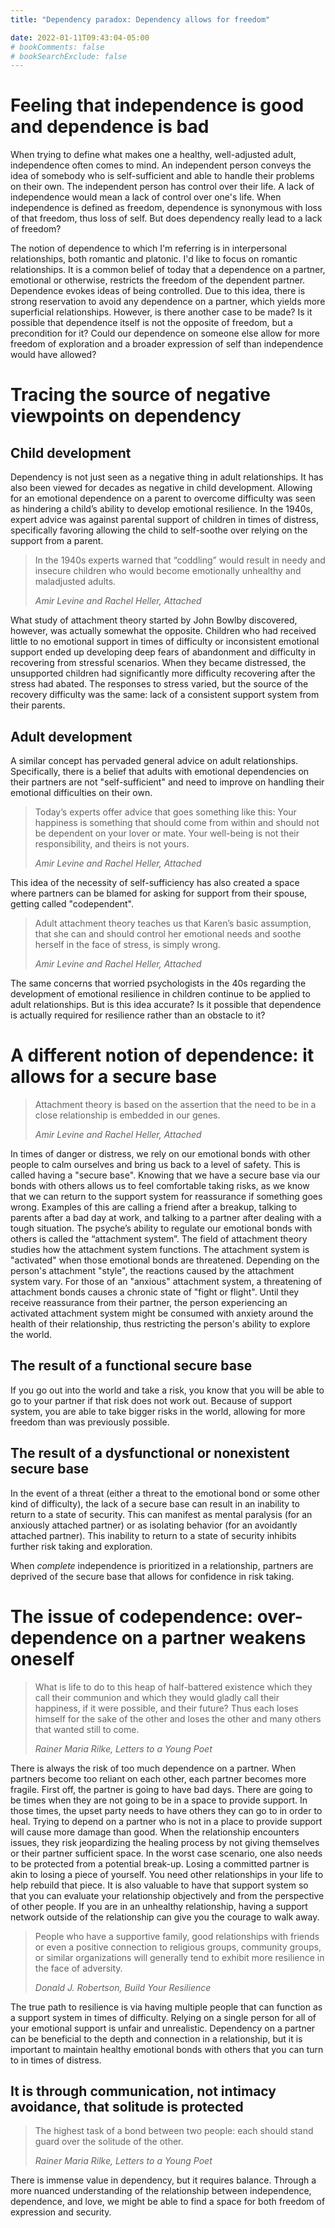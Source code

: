 ```yaml
---
title: "Dependency paradox: Dependency allows for freedom"

date: 2022-01-11T09:43:04-05:00
# bookComments: false
# bookSearchExclude: false
---
```


# Feeling that independence is good and dependence is bad
When trying to define what makes one a healthy, well-adjusted adult, independence often comes to mind. An independent person conveys the idea of somebody who is self-sufficient and able to handle their problems on their own. The independent person has control over their life. A lack of independence would mean a lack of control over one's life. When independence is defined as freedom, dependence is synonymous with loss of that freedom, thus loss of self. But does dependency really lead to a lack of freedom?

The notion of dependence to which I'm referring is in interpersonal relationships, both romantic and platonic. I'd like to focus on romantic relationships. It is a common belief of today that a dependence on a partner, emotional or otherwise, restricts the freedom of the dependent partner. Dependence evokes ideas of being controlled. Due to this idea, there is strong reservation to avoid any dependence on a partner, which yields more superficial relationships. However, is there another case to be made? Is it possible that dependence itself is not the opposite of freedom, but a precondition for it? Could our dependence on someone else allow for more freedom of exploration and a broader expression of self than independence would have allowed?


# Tracing the source of negative viewpoints on dependency
## Child development
Dependency is not just seen as a negative thing in adult relationships. It has also been viewed for decades as negative in child development. Allowing for an emotional dependence on a parent to overcome difficulty was seen as hindering a child’s ability to develop emotional resilience. In the 1940s, expert advice was against parental support of children in times of distress, specifically favoring allowing the child to self-soothe over relying on the support from a parent.

> In the 1940s experts warned that “coddling” would result in needy and insecure children who would become emotionally unhealthy and maladjusted adults.
>
> *Amir Levine and Rachel Heller, Attached*

What study of attachment theory started by John Bowlby discovered, however, was actually somewhat the opposite. Children who had received little to no emotional support in times of difficulty or inconsistent emotional support ended up developing deep fears of abandonment and difficulty in recovering from stressful scenarios. When they became distressed, the unsupported children had significantly more difficulty recovering after the stress had abated. The responses to stress varied, but the source of the recovery difficulty was the same: lack of a consistent support system from their parents.

## Adult development
A similar concept has pervaded general advice on adult relationships. Specifically, there is a belief that adults with emotional dependencies on their partners are not "self-sufficient" and need to improve on handling their emotional difficulties on their own.

> Today’s experts offer advice that goes something like this: Your happiness is something that should come from within and should not be dependent on your lover or mate. Your well-being is not their responsibility, and theirs is not yours.
>
> *Amir Levine and Rachel Heller, Attached*


This idea of the necessity of self-sufficiency has also created a space where partners can be blamed for asking for support from their spouse, getting called "codependent".

> Adult attachment theory teaches us that Karen’s basic assumption, that she can and should control her emotional needs and soothe herself in the face of stress, is simply wrong.
>
> *Amir Levine and Rachel Heller, Attached*

The same concerns that worried psychologists in the 40s regarding the development of emotional resilience in children continue to be applied to adult relationships. But is this idea accurate? Is it possible that dependence is actually required for resilience rather than an obstacle to it?


# A different notion of dependence: it allows for a secure base
> Attachment theory is based on the assertion that the need to be in a close relationship is embedded in our genes.
>
> *Amir Levine and Rachel Heller, Attached*


In times of danger or distress, we rely on our emotional bonds with other people to calm ourselves and bring us back to a level of safety. This is called having a "secure base". Knowing that we have a secure base via our bonds with others allows us to feel comfortable taking risks, as we know that we can return to the support system for reassurance if something goes wrong. Examples of this are calling a friend after a breakup, talking to parents after a bad day at work, and talking to a partner after dealing with a tough situation. The psyche’s ability to regulate our emotional bonds with others is called the “attachment system”. The field of attachment theory studies how the attachment system functions. The attachment system is "activated" when those emotional bonds are threatened. Depending on the person's attachment "style", the reactions caused by the attachment system vary. For those of an "anxious" attachment system, a threatening of attachment bonds causes a chronic state of "fight or flight".  Until they receive reassurance from their partner, the person experiencing an activated attachment system might be consumed with anxiety around the health of their relationship, thus restricting the person's ability to explore the world.

## The result of a functional secure base
If you go out into the world and take a risk, you know that you will be able to go to your partner if that risk does not work out. Because of support system, you are able to take bigger risks in the world, allowing for more freedom than was previously possible.

## The result of a dysfunctional or nonexistent secure base
In the event of a threat (either a threat to the emotional bond or some other kind of difficulty), the lack of a secure base can result in an inability to return to a state of security. This can manifest as mental paralysis (for an anxiously attached partner) or as isolating behavior (for an avoidantly attached partner). This inability to return to a state of security inhibits further risk taking and exploration.

When *complete* independence is prioritized in a relationship, partners are deprived of the secure base that allows for confidence in risk taking.

# The issue of codependence: over-dependence on a partner weakens oneself

> What is life to do to this heap of half-battered existence which they call their communion and which they would gladly call their happiness, if it were possible, and their future? Thus each loses himself for the sake of the other and loses the other and many others that wanted still to come.
>
> *Rainer Maria Rilke, Letters to a Young Poet*

There is always the risk of too much dependence on a partner. When partners become too reliant on each other, each partner becomes more fragile. First off, the partner is going to have bad days. There are going to be times when they are not going to be in a space to provide support. In those times, the upset party needs to have others they can go to in order to heal. Trying to depend on a partner who is not in a place to provide support will cause more damage than good. When the relationship encounters issues, they risk jeopardizing the healing process by not giving themselves or their partner sufficient space. In the worst case scenario, one also needs to be protected from a potential break-up. Losing a committed partner is akin to losing a piece of yourself. You need other relationships in your life to help rebuild that piece. It is also valuable to have that support system so that you can evaluate your relationship objectively and from the perspective of other people. If you are in an unhealthy relationship, having a support network outside of the relationship can give you the courage to walk away.

> People who have a supportive family, good relationships with friends or even a positive connection to religious groups, community groups, or similar organizations will generally tend to exhibit more resilience in the face of adversity.
>
> *Donald J. Robertson, Build Your Resilience*

The true path to resilience is via having multiple people that can function as a support system in times of difficulty. Relying on a single person for all of your emotional support is unfair and unrealistic. Dependency on a partner can be beneficial to the depth and connection in a relationship, but it is important to maintain healthy emotional bonds with others that you can turn to in times of distress.


## It is through communication, not intimacy avoidance, that solitude is protected
> The highest task of a bond between two people: each should stand guard over the solitude of the other.
>
> *Rainer Maria Rilke, Letters to a Young Poet*

There is immense value in dependency, but it requires balance. Through a more nuanced understanding of the relationship between independence, dependence, and love, we might be able to find a space for both freedom of expression and security.
